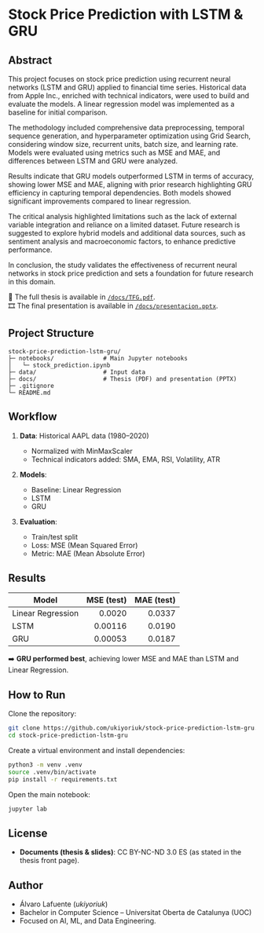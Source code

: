 # Stock Price Prediction with LSTM & GRU

## Abstract
This project focuses on stock price prediction using recurrent neural networks (LSTM and GRU) applied to financial time series. Historical data from Apple Inc., enriched with technical indicators, were used to build and evaluate the models. A linear regression model was implemented as a baseline for initial comparison. 

The methodology included comprehensive data preprocessing, temporal sequence generation, and hyperparameter optimization using Grid Search, considering window size, recurrent units, batch size, and learning rate. Models were evaluated using metrics such as MSE and MAE, and differences between LSTM and GRU were analyzed. 

Results indicate that GRU models outperformed LSTM in terms of accuracy, showing lower MSE and MAE, aligning with prior research highlighting GRU efficiency in capturing temporal dependencies. Both models showed significant improvements compared to linear regression.

The critical analysis highlighted limitations such as the lack of external variable integration and reliance on a limited dataset. Future research is suggested to explore hybrid models and additional data sources, such as sentiment analysis and macroeconomic factors, to enhance predictive performance. 

In conclusion, the study validates the effectiveness of recurrent neural networks in stock price prediction and sets a foundation for future research in this domain.

📄 The full thesis is available in [`/docs/TFG.pdf`](docs/TFG.pdf).  
🎞️ The final presentation is available in [`/docs/presentacion.pptx`](docs/presentacion.pptx).

## Project Structure

```
stock-price-prediction-lstm-gru/
├─ notebooks/              # Main Jupyter notebooks
│   └─ stock_prediction.ipynb
├─ data/                   # Input data 
├─ docs/                   # Thesis (PDF) and presentation (PPTX)
├─ .gitignore
└─ README.md
```

## Workflow

1. **Data**: Historical AAPL data (1980–2020)  
   - Normalized with MinMaxScaler  
   - Technical indicators added: SMA, EMA, RSI, Volatility, ATR

2. **Models**:
   - Baseline: Linear Regression
   - LSTM
   - GRU

3. **Evaluation**:
   - Train/test split
   - Loss: MSE (Mean Squared Error)
   - Metric: MAE (Mean Absolute Error)

## Results

| Model              | MSE (test) | MAE (test) |
|--------------------|-----------:|-----------:|
| Linear Regression  | 0.0020     | 0.0337     |
| LSTM               | 0.00116    | 0.0190     |
| GRU                | 0.00053    | 0.0187     |

➡️ **GRU performed best**, achieving lower MSE and MAE than LSTM and Linear Regression.

## How to Run

Clone the repository:
```bash
git clone https://github.com/ukiyoriuk/stock-price-prediction-lstm-gru.git
cd stock-price-prediction-lstm-gru
```

Create a virtual environment and install dependencies:
```bash
python3 -m venv .venv
source .venv/bin/activate
pip install -r requirements.txt
```

Open the main notebook:
```bash
jupyter lab
```

## License
 
- **Documents (thesis & slides)**: CC BY-NC-ND 3.0 ES (as stated in the thesis front page).

## Author

- Álvaro Lafuente (*ukiyoriuk*)  
- Bachelor in Computer Science – Universitat Oberta de Catalunya (UOC)  
- Focused on AI, ML, and Data Engineering.
